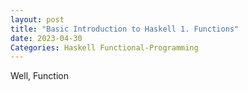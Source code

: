 ```yaml
---
layout: post
title: "Basic Introduction to Haskell 1. Functions"
date: 2023-04-30
Categories: Haskell Functional-Programming
---
```

Well, Function
